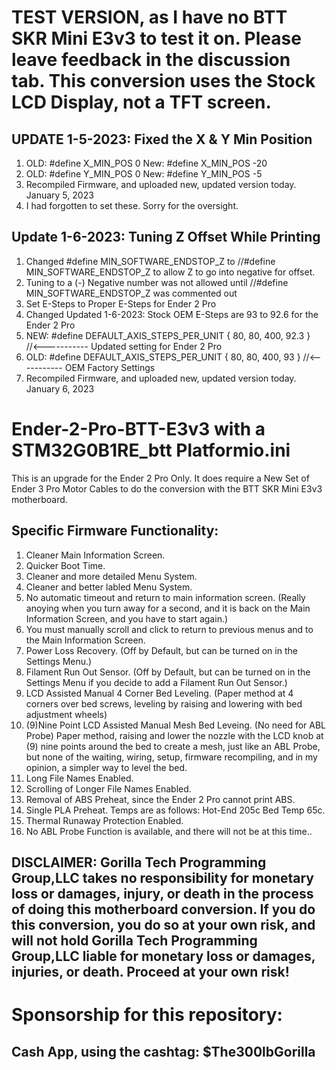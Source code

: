 # TEST VERSION, as I have no BTT SKR Mini E3v3 to test it on. Please leave feedback in the discussion tab. This conversion uses the Stock LCD Display, not a TFT screen.
## UPDATE 1-5-2023: Fixed the X & Y Min Position
1. OLD: #define X_MIN_POS 0  New: #define X_MIN_POS -20
2. OLD: #define Y_MIN_POS 0  New: #define Y_MIN_POS -5
3. Recompiled Firmware, and uploaded new, updated version today. January 5, 2023
4. I had forgotten to set these. Sorry for the oversight.
## Update 1-6-2023: Tuning Z Offset While Printing
1. Changed #define MIN_SOFTWARE_ENDSTOP_Z to //#define MIN_SOFTWARE_ENDSTOP_Z to allow Z to go into negative for offset.
2. Tuning to a (-) Negative number was not allowed until //#define MIN_SOFTWARE_ENDSTOP_Z was commented out
3. Set E-Steps to Proper E-Steps for Ender 2 Pro
4. Changed Updated 1-6-2023: Stock OEM E-Steps are 93 to 92.6 for the Ender 2 Pro
5. NEW: #define DEFAULT_AXIS_STEPS_PER_UNIT   { 80, 80, 400, 92.3 } //<----------- Updated setting for Ender 2 Pro
6. OLD: #define DEFAULT_AXIS_STEPS_PER_UNIT   { 80, 80, 400, 93 } //<----------- OEM Factory Settings
7. Recompiled Firmware, and uploaded new, updated version today. January 6, 2023
# Ender-2-Pro-BTT-E3v3 with a STM32G0B1RE_btt Platformio.ini
This is an upgrade for the Ender 2 Pro Only. It does require a New Set of Ender 3 Pro Motor Cables to do the conversion with the BTT SKR Mini E3v3 motherboard.
## Specific Firmware Functionality:
 1. Cleaner Main Information Screen.
 2. Quicker Boot Time.
 3. Cleaner and more detailed Menu System.
 4. Cleaner and better labled Menu System.
 5. No automatic timeout and return to main information screen. (Really anoying when you turn away for a second, and it is back on the Main Information Screen, and you have to start again.)
 6. You must manually scroll and click to return to previous menus and to the Main Information Screen.
 7. Power Loss Recovery. (Off by Default, but can be turned on in the Settings Menu.)
 8. Filament Run Out Sensor. (Off by Default, but can be turned on in the Settings Menu if you decide to add a Filament Run Out Sensor.)
 9. LCD Assisted Manual 4 Corner Bed Leveling. (Paper method at 4 corners over bed screws, leveling by raising and lowering with bed adjustment wheels)
 10. (9)Nine Point LCD Assisted Manual Mesh Bed Leveing. (No need for ABL Probe) Paper method, raising and lower the nozzle with the LCD knob at (9) nine points around the bed to create a mesh, just like an ABL Probe, but none of the waiting, wiring, setup, firmware recompiling, and in my opinion, a simpler way to level the bed.
 11. Long File Names Enabled.
 12. Scrolling of Longer File Names Enabled.
 13. Removal of ABS Preheat, since the Ender 2 Pro cannot print ABS.
 14. Single PLA Preheat. Temps are as follows: Hot-End 205c Bed Temp 65c.
 15. Thermal Runaway Protection Enabled.
 16. No ABL Probe Function is available, and there will not be at this time..
## DISCLAIMER: Gorilla Tech Programming Group,LLC takes no responsibility for monetary loss or damages, injury, or death in the process of doing this motherboard conversion. If you do this conversion, you do so at your own risk, and will not hold Gorilla Tech Programming Group,LLC liable for monetary loss or damages, injuries, or death. Proceed at your own risk!
# Sponsorship for this repository: 
##  Cash App, using the cashtag: $The300lbGorilla
